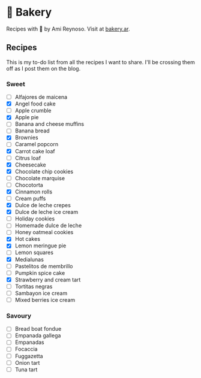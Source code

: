 # 🧁 Bakery


Recipes with 💜 by Ami Reynoso. Visit at [bakery.ar](http://bakery.ar).

## Recipes

This is my to-do list from all the recipes I want to share. I'll be crossing them off as I post them on the blog.

### Sweet

- [ ] Alfajores de maicena
- [x] Angel food cake
- [ ] Apple crumble
- [x] Apple pie
- [ ] Banana and cheese muffins
- [ ] Banana bread
- [x] Brownies
- [ ] Caramel popcorn
- [x] Carrot cake loaf
- [ ] Citrus loaf
- [x] Cheesecake
- [x] Chocolate chip cookies
- [ ] Chocolate marquise
- [ ] Chocotorta
- [x] Cinnamon rolls
- [ ] Cream puffs
- [x] Dulce de leche crepes
- [x] Dulce de leche ice cream
- [ ] Holiday cookies
- [ ] Homemade dulce de leche
- [ ] Honey oatmeal cookies
- [x] Hot cakes
- [x] Lemon meringue pie
- [ ] Lemon squares
- [x] Medialunas
- [ ] Pastelitos de membrillo
- [ ] Pumpkin spice cake
- [x] Strawberry and cream tart
- [ ] Tortitas negras
- [ ] Sambayon ice cream
- [ ] Mixed berries ice cream

### Savoury

- [ ] Bread boat fondue
- [ ] Empanada gallega
- [ ] Empanadas
- [ ] Focaccia
- [ ] Fuggazetta
- [ ] Onion tart
- [ ] Tuna tart
